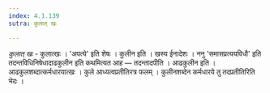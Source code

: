 ```yaml
---
index: 4.1.139
sutra: कुलात् खः

---
```

_कुलात् खः_ - कुलात्खः । 'अपत्ये' इति शेषः । कुलीन इति । खस्य ईनादेशः । ननु 'समासप्रत्ययविधौ' इति तदन्तविधिनिषेधादाढकुलीन इति कथमित्यत आह — तदन्तादपीति । आढकुलीन इति । आढकुलशब्दात्कर्मधारयात्खः । कुले आध्यत्वप्रतीतिरत्र फलम् । कुलीनशब्देन कर्मधारये तु तदप्रतीतिरिति भेदः ।